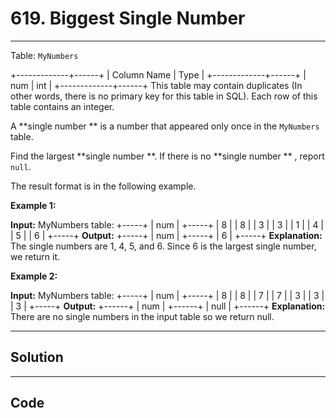 # 619. Biggest Single Number

---

Table: `MyNumbers`


+-------------+------+
| Column Name | Type |
+-------------+------+
| num         | int  |
+-------------+------+
This table may contain duplicates (In other words, there is no primary key for this table in SQL).
Each row of this table contains an integer.


 

A **single number ** is a number that appeared only once in the `MyNumbers` table.

Find the largest **single number **. If there is no **single number ** , report `null`.

The result format is in the following example.

 

**Example 1:**


**Input:** 
MyNumbers table:
+-----+
| num |
+-----+
| 8   |
| 8   |
| 3   |
| 3   |
| 1   |
| 4   |
| 5   |
| 6   |
+-----+
**Output:** 
+-----+
| num |
+-----+
| 6   |
+-----+
**Explanation:** The single numbers are 1, 4, 5, and 6.
Since 6 is the largest single number, we return it.


**Example 2:**


**Input:** 
MyNumbers table:
+-----+
| num |
+-----+
| 8   |
| 8   |
| 7   |
| 7   |
| 3   |
| 3   |
| 3   |
+-----+
**Output:** 
+------+
| num  |
+------+
| null |
+------+
**Explanation:** There are no single numbers in the input table so we return null.

---

## Solution



---

## Code
```python


```